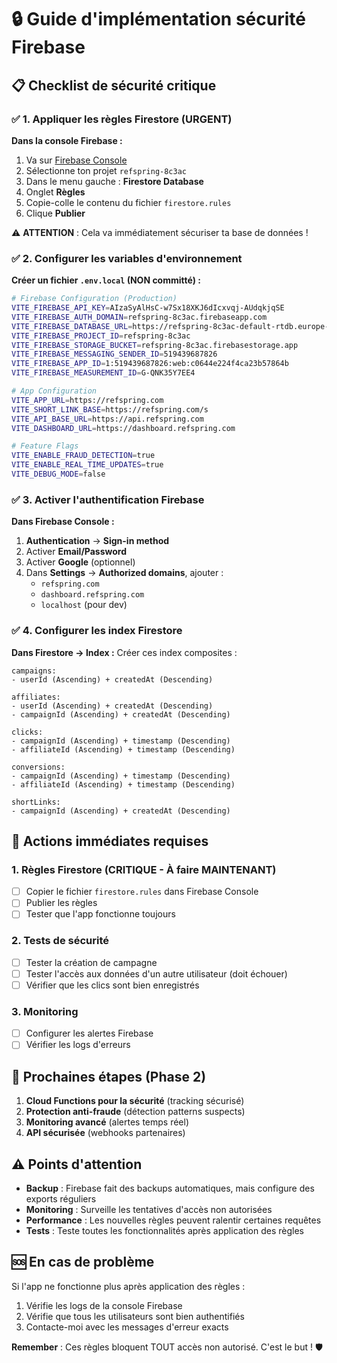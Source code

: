
# 🔒 Guide d'implémentation sécurité Firebase

## 📋 Checklist de sécurité critique

### ✅ 1. Appliquer les règles Firestore (URGENT)

**Dans la console Firebase :**
1. Va sur [Firebase Console](https://console.firebase.google.com/)
2. Sélectionne ton projet `refspring-8c3ac`
3. Dans le menu gauche : **Firestore Database**
4. Onglet **Règles**
5. Copie-colle le contenu du fichier `firestore.rules` 
6. Clique **Publier**

⚠️ **ATTENTION** : Cela va immédiatement sécuriser ta base de données !

### ✅ 2. Configurer les variables d'environnement

**Créer un fichier `.env.local` (NON committé) :**
```bash
# Firebase Configuration (Production)
VITE_FIREBASE_API_KEY=AIzaSyAlHsC-w7Sx18XKJ6dIcxvqj-AUdqkjqSE
VITE_FIREBASE_AUTH_DOMAIN=refspring-8c3ac.firebaseapp.com
VITE_FIREBASE_DATABASE_URL=https://refspring-8c3ac-default-rtdb.europe-west1.firebasedatabase.app
VITE_FIREBASE_PROJECT_ID=refspring-8c3ac
VITE_FIREBASE_STORAGE_BUCKET=refspring-8c3ac.firebasestorage.app
VITE_FIREBASE_MESSAGING_SENDER_ID=519439687826
VITE_FIREBASE_APP_ID=1:519439687826:web:c0644e224f4ca23b57864b
VITE_FIREBASE_MEASUREMENT_ID=G-QNK35Y7EE4

# App Configuration
VITE_APP_URL=https://refspring.com
VITE_SHORT_LINK_BASE=https://refspring.com/s
VITE_API_BASE_URL=https://api.refspring.com
VITE_DASHBOARD_URL=https://dashboard.refspring.com

# Feature Flags
VITE_ENABLE_FRAUD_DETECTION=true
VITE_ENABLE_REAL_TIME_UPDATES=true
VITE_DEBUG_MODE=false
```

### ✅ 3. Activer l'authentification Firebase

**Dans Firebase Console :**
1. **Authentication** → **Sign-in method**
2. Activer **Email/Password**
3. Activer **Google** (optionnel)
4. Dans **Settings** → **Authorized domains**, ajouter :
   - `refspring.com`
   - `dashboard.refspring.com`
   - `localhost` (pour dev)

### ✅ 4. Configurer les index Firestore

**Dans Firestore → Index :**
Créer ces index composites :

```
campaigns:
- userId (Ascending) + createdAt (Descending)

affiliates:
- userId (Ascending) + createdAt (Descending)
- campaignId (Ascending) + createdAt (Descending)

clicks:
- campaignId (Ascending) + timestamp (Descending)
- affiliateId (Ascending) + timestamp (Descending)

conversions:
- campaignId (Ascending) + timestamp (Descending)
- affiliateId (Ascending) + timestamp (Descending)

shortLinks:
- campaignId (Ascending) + createdAt (Descending)
```

## 🚨 Actions immédiates requises

### 1. Règles Firestore (CRITIQUE - À faire MAINTENANT)
- [ ] Copier le fichier `firestore.rules` dans Firebase Console
- [ ] Publier les règles
- [ ] Tester que l'app fonctionne toujours

### 2. Tests de sécurité
- [ ] Tester la création de campagne
- [ ] Tester l'accès aux données d'un autre utilisateur (doit échouer)
- [ ] Vérifier que les clics sont bien enregistrés

### 3. Monitoring
- [ ] Configurer les alertes Firebase
- [ ] Vérifier les logs d'erreurs

## 🔧 Prochaines étapes (Phase 2)

1. **Cloud Functions pour la sécurité** (tracking sécurisé)
2. **Protection anti-fraude** (détection patterns suspects)
3. **Monitoring avancé** (alertes temps réel)
4. **API sécurisée** (webhooks partenaires)

## ⚠️ Points d'attention

- **Backup** : Firebase fait des backups automatiques, mais configure des exports réguliers
- **Monitoring** : Surveille les tentatives d'accès non autorisées
- **Performance** : Les nouvelles règles peuvent ralentir certaines requêtes
- **Tests** : Teste toutes les fonctionnalités après application des règles

## 🆘 En cas de problème

Si l'app ne fonctionne plus après application des règles :
1. Vérifie les logs de la console Firebase
2. Vérifie que tous les utilisateurs sont bien authentifiés
3. Contacte-moi avec les messages d'erreur exacts

**Remember** : Ces règles bloquent TOUT accès non autorisé. C'est le but ! 🛡️
